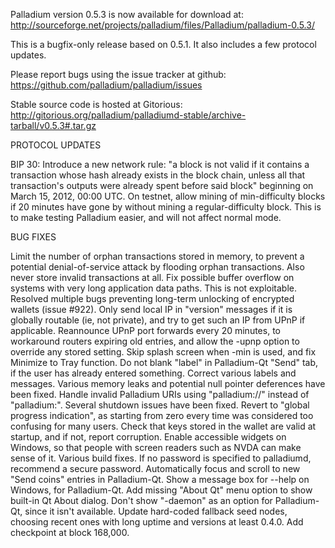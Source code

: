 Palladium version 0.5.3 is now available for download at:
http://sourceforge.net/projects/palladium/files/Palladium/palladium-0.5.3/

This is a bugfix-only release based on 0.5.1.
It also includes a few protocol updates.

Please report bugs using the issue tracker at github:
https://github.com/palladium/palladium/issues

Stable source code is hosted at Gitorious:
http://gitorious.org/palladium/palladiumd-stable/archive-tarball/v0.5.3#.tar.gz

PROTOCOL UPDATES

BIP 30: Introduce a new network rule: "a block is not valid if it contains a transaction whose hash already exists in the block chain, unless all that transaction's outputs were already spent before said block" beginning on March 15, 2012, 00:00 UTC.
On testnet, allow mining of min-difficulty blocks if 20 minutes have gone by without mining a regular-difficulty block. This is to make testing Palladium easier, and will not affect normal mode.

BUG FIXES

Limit the number of orphan transactions stored in memory, to prevent a potential denial-of-service attack by flooding orphan transactions. Also never store invalid transactions at all.
Fix possible buffer overflow on systems with very long application data paths. This is not exploitable.
Resolved multiple bugs preventing long-term unlocking of encrypted wallets
(issue #922).
Only send local IP in "version" messages if it is globally routable (ie, not private), and try to get such an IP from UPnP if applicable.
Reannounce UPnP port forwards every 20 minutes, to workaround routers expiring old entries, and allow the -upnp option to override any stored setting.
Skip splash screen when -min is used, and fix Minimize to Tray function.
Do not blank "label" in Palladium-Qt "Send" tab, if the user has already entered something.
Correct various labels and messages.
Various memory leaks and potential null pointer deferences have been fixed.
Handle invalid Palladium URIs using "palladium://" instead of "palladium:".
Several shutdown issues have been fixed.
Revert to "global progress indication", as starting from zero every time was considered too confusing for many users.
Check that keys stored in the wallet are valid at startup, and if not, report corruption.
Enable accessible widgets on Windows, so that people with screen readers such as NVDA can make sense of it.
Various build fixes.
If no password is specified to palladiumd, recommend a secure password.
Automatically focus and scroll to new "Send coins" entries in Palladium-Qt.
Show a message box for --help on Windows, for Palladium-Qt.
Add missing "About Qt" menu option to show built-in Qt About dialog.
Don't show "-daemon" as an option for Palladium-Qt, since it isn't available.
Update hard-coded fallback seed nodes, choosing recent ones with long uptime and versions at least 0.4.0.
Add checkpoint at block 168,000.
